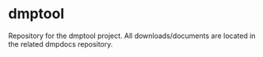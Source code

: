 dmptool
=======

Repository for the dmptool project. All downloads/documents are located in the related dmpdocs repository.


